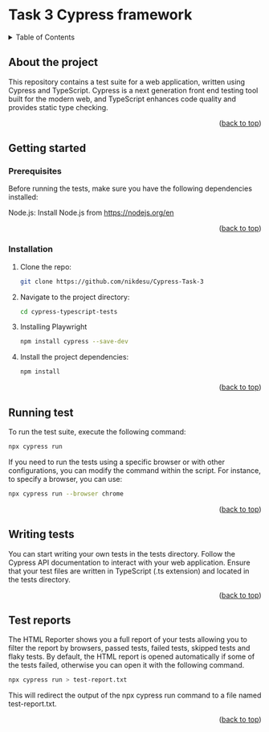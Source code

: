 # Task 3 Cypress framework
<a name="readme-top"></a>

<!-- TABLE OF CONTENTS -->
<details>
  <summary>Table of Contents</summary>
  <ol>
    <li>
      <a href="#about-the-project">About The Project</a>
    </li>
    <li>
      <a href="#getting-started">Getting Started</a>
      <ul>
        <li><a href="#prerequisites">Prerequisites</a></li>
        <li><a href="#installation">Installation</a></li>
      </ul>
    </li>
    <li><a href="#running-test">Running test</a></li>
    <li><a href="#writing-tests">Writing tests</a></li>
    <li><a href="#test-reports">Test reports</a></li>
  </ol>
</details>

<!-- ABOUT THE PROJECT -->
## About the project
This repository contains a test suite for a web application, written using Cypress and TypeScript. Cypress is a next generation front end testing tool built for the modern web, and TypeScript enhances code quality and provides static type checking.
<p align="right">(<a href="#readme-top">back to top</a>)</p>

<!-- GETTING STARTED -->
## Getting started
### Prerequisites

Before running the tests, make sure you have the following dependencies installed:

Node.js: Install Node.js from https://nodejs.org/en
<p align="right">(<a href="#readme-top">back to top</a>)</p>

### Installation

1. Clone the repo:
   ```bash
   git clone https://github.com/nikdesu/Cypress-Task-3
   ```
2. Navigate to the project directory:
   ```bash
   cd cypress-typescript-tests
   ```
3. Installing Playwright
   ```bash
   npm install cypress --save-dev
   ```
4. Install the project dependencies:
   ```bash
   npm install
   ```
   <p align="right">(<a href="#readme-top">back to top</a>)</p>
<!-- USAGE EXAMPLES -->
## Running test

To run the test suite, execute the following command:

```bash
npx cypress run
```
If you need to run the tests using a specific browser or with other configurations, you can modify the command within the script. For instance, to specify a browser, you can use:
```bash
npx cypress run --browser chrome
```
<p align="right">(<a href="#readme-top">back to top</a>)</p>

<!-- WRITING TESTS -->
## Writing tests 
You can start writing your own tests in the tests directory. Follow the Cypress API documentation to interact with your web application. Ensure that your test files are written in TypeScript (.ts extension) and located in the tests directory.
<p align="right">(<a href="#readme-top">back to top</a>)</p>

<!-- TEST REPORTS -->
## Test reports 
The HTML Reporter shows you a full report of your tests allowing you to filter the report by browsers, passed tests, failed tests, skipped tests and flaky tests. By default, the HTML report is opened automatically if some of the tests failed, otherwise you can open it with the following command.

```bash
npx cypress run > test-report.txt
```
This will redirect the output of the npx cypress run command to a file named test-report.txt.
<p align="right">(<a href="#readme-top">back to top</a>)</p>
